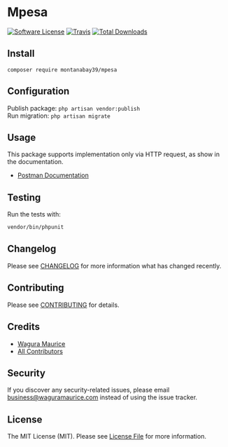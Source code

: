 # Mpesa

[![Software License](https://img.shields.io/badge/license-MIT-brightgreen.svg?style=flat-square)](LICENSE.md)
[![Travis](https://img.shields.io/travis/wagura-maurice/mpesa.svg?style=flat-square)]()
[![Total Downloads](https://img.shields.io/packagist/dt/wagura-maurice/mpesa.svg?style=flat-square)](https://packagist.org/packages/wagura-maurice/mpesa)

## Install

`composer require montanabay39/mpesa`

## Configuration

Publish package: `php artisan vendor:publish` <br /> Run migration: `php artisan migrate`

## Usage

This package supports implementation only via HTTP request, as show in the documentation.

- [Postman Documentation](https://documenter.getpostman.com/view/1669356/TzRX7Q55#d9235f16-d43c-4281-a0fa-5c9ba4f8e192)

## Testing

Run the tests with:

```bash
vendor/bin/phpunit
```

## Changelog

Please see [CHANGELOG](CHANGELOG.md) for more information what has changed recently.

## Contributing

Please see [CONTRIBUTING](CONTRIBUTING.md) for details.

## Credits

- [Wagura Maurice](https://github.com/wagura-maurice)
- [All Contributors](https://github.com/wagura-maurice/mpesa/contributors)

## Security

If you discover any security-related issues, please email business@waguramaurice.com instead of using the issue tracker.

## License

The MIT License (MIT). Please see [License File](LICENSE.md) for more information.
